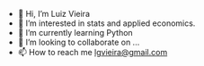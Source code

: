 - 👋 Hi, I’m Luiz Vieira
- 👀 I’m interested in stats and applied economics.
- 🌱 I’m currently learning Python
- 💞️ I’m looking to collaborate on ...
- 📫 How to reach me lgvieira@gmail.com

<!---
lgvieira/lgvieira is a ✨ special ✨ repository because its `README.md` (this file) appears on your GitHub profile.
You can click the Preview link to take a look at your changes.
--->
